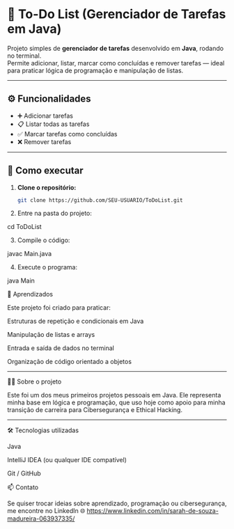 # 📝 To-Do List (Gerenciador de Tarefas em Java)

Projeto simples de **gerenciador de tarefas** desenvolvido em **Java**, rodando no terminal.  
Permite adicionar, listar, marcar como concluídas e remover tarefas — ideal para praticar lógica de programação e manipulação de listas.

---

## ⚙️ Funcionalidades

- ➕ Adicionar tarefas  
- 📋 Listar todas as tarefas  
- ✅ Marcar tarefas como concluídas  
- ❌ Remover tarefas  

---

## 🚀 Como executar

1. **Clone o repositório:**
   ```bash
   git clone https://github.com/SEU-USUARIO/ToDoList.git

2. Entre na pasta do projeto:

cd ToDoList


3. Compile o código:

javac Main.java


4. Execute o programa:

java Main



🧠 Aprendizados

Este projeto foi criado para praticar:

Estruturas de repetição e condicionais em Java

Manipulação de listas e arrays

Entrada e saída de dados no terminal

Organização de código orientado a objetos



---

👩‍💻 Sobre o projeto

Este foi um dos meus primeiros projetos pessoais em Java.
Ele representa minha base em lógica e programação, que uso hoje como apoio para minha transição de carreira para Cibersegurança e Ethical Hacking.


---

🛠️ Tecnologias utilizadas

Java

IntelliJ IDEA (ou qualquer IDE compatível)

Git / GitHub

📫 Contato

Se quiser trocar ideias sobre aprendizado, programação ou cibersegurança, me encontre no LinkedIn 🌐 https://www.linkedin.com/in/sarah-de-souza-madureira-063937335/
